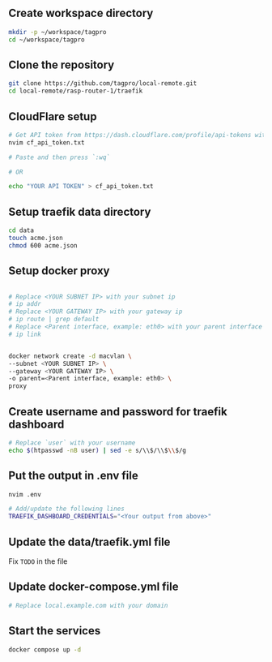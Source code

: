 ## Create workspace directory

```sh
mkdir -p ~/workspace/tagpro
cd ~/workspace/tagpro
```

## Clone the repository

```sh
git clone https://github.com/tagpro/local-remote.git
cd local-remote/rasp-router-1/traefik
```

## CloudFlare setup
```sh
# Get API token from https://dash.cloudflare.com/profile/api-tokens with `Zone:Read, DNS:Edit` permissions
nvim cf_api_token.txt

# Paste and then press `:wq`

# OR

echo "YOUR API TOKEN" > cf_api_token.txt
```

## Setup traefik data directory

```sh
cd data
touch acme.json
chmod 600 acme.json
```
## Setup docker proxy

```sh

# Replace <YOUR SUBNET IP> with your subnet ip
# ip addr
# Replace <YOUR GATEWAY IP> with your gateway ip
# ip route | grep default
# Replace <Parent interface, example: eth0> with your parent interface
# ip link


docker network create -d macvlan \
--subnet <YOUR SUBNET IP> \
--gateway <YOUR GATEWAY IP> \
-o parent=<Parent interface, example: eth0> \
proxy
```

## Create username and password for traefik dashboard

```sh
# Replace `user` with your username
echo $(htpasswd -nB user) | sed -e s/\\$/\\$\\$/g
```

## Put the output in .env file

```sh
nvim .env

# Add/update the following lines
TRAEFIK_DASHBOARD_CREDENTIALS="<Your output from above>"
```

## Update the data/traefik.yml file

Fix `TODO` in the file

## Update docker-compose.yml file

```sh
# Replace local.example.com with your domain
```


## Start the services

```sh
docker compose up -d
```
